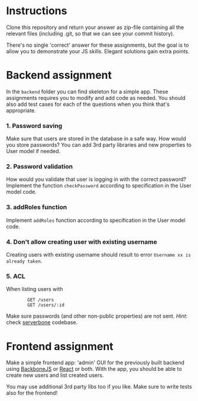 # Instructions
Clone this repository and return your answer as zip-file containing all the relevant files (including .git, so that we can see your commit history). 

There's no single 'correct' answer for these assignments, but the goal is to allow you to demonstrate your JS skills. Elegant solutions gain extra points.

# Backend assignment

In the `backend` folder you can find skeleton for a simple app. These assignments requires you to modify and add code as needed. You should also add test cases for each of the questions when you think that's appropriate.

### 1. Password saving

Make sure that users are stored in the database in a safe way. How would you store passwords? You can add 3rd party libraries and new properties to User model if needed.

### 2. Password validation

How would you validate that user is logging in with the correct password? Implement the function `checkPassword` according to specification in the User model code.

### 3. addRoles function
Implement `addRoles` function according to specification in the User model code.

### 4. Don't allow creating user with existing username
Creating users with existing username should result to error `Username xx is already taken`.

### 5. ACL
When listing users with

			GET /users
			GET /users/:id
		
Make sure passwords (and other non-public properties) are not sent. _Hint_: check [serverbone](https://github.com/Everyplay/serverbone) codebase.


# Frontend assignment
Make a simple frontend app: 'admin' GUI for the previously built backend using [BackboneJS](http://backbonejs.org/) or [React](http://facebook.github.io/react/) or both. With the app, you should be able to create new users and list created users.

You may use additional 3rd party libs too if you like. Make sure to write tests also for the frontend!
